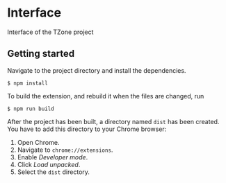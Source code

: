 # Interface

Interface of the TZone project

## Getting started

Navigate to the project directory and install the dependencies.

```
$ npm install
```

To build the extension, and rebuild it when the files are changed, run

```
$ npm run build
```

After the project has been built, a directory named `dist` has been created. You have to add this directory to your Chrome browser:

1. Open Chrome.
2. Navigate to `chrome://extensions`.
3. Enable _Developer mode_.
4. Click _Load unpacked_.
5. Select the `dist` directory.
